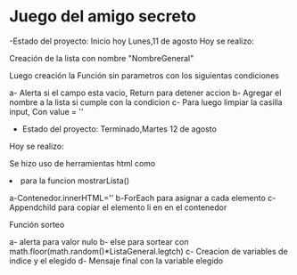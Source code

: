 <h1> Juego del amigo secreto </h1>

-Estado del proyecto: Inicio hoy Lunes,11 de agosto
Hoy se realizo:

Creación de la lista con nombre "NombreGeneral"

Luego creación la Función sin parametros con los siguientas condiciones

a- Alerta si el campo esta vacio, Return para detener accion 
b- Agregar el nombre a la lista si cumple con la condicion 
c- Para luego limpiar la casilla input, Con value = ''



- Estado del proyecto:  Terminado,Martes 12 de agosto

Hoy se realizo:

Se hizo uso de herramientas html como <li>
para la funcion mostrarLista()

a-Contenedor.innerHTML='' 
b-ForEach para asignar a cada elemento
c-Appendchild para copiar el elemento li en en el contenedor


Función sorteo

a- alerta para valor nulo
b- else para sortear con math.floor(math.random()*ListaGeneral.legtch)
c- Creacion de variables de indice y el elegido
d- Mensaje final con la variable elegido
